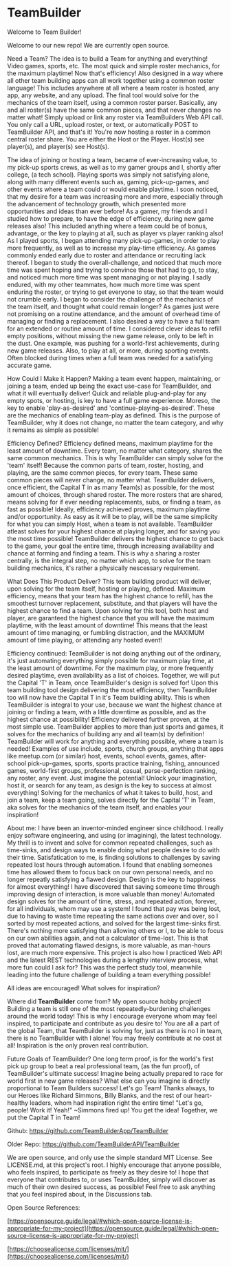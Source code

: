 # TeamBuilder

Welcome to Team Builder!

Welcome to our new repo! We are currently open source.

Need a Team? The idea is to build a Team for anything and everything! Video games, sports, etc. The most quick and simple roster mechanics, for the maximum playtime! Now that's efficiency! Also designed in a way where all other team building apps can all work together using a common roster language! This includes anywhere at all where a team roster is hosted, any app, any website, and any upload. The final tool would solve for the mechanics of the team itself, using a common roster parser. Basically, any and all roster(s) have the same common pieces, and that never changes no matter what! Simply upload or link any roster via TeamBuilders Web API call. You only call a URL, upload roster, or text, or automatically POST to TeamBuilder API, and that's it! You're now hosting a roster in a common central roster share. You are either the Host or the Player. Host(s) see player(s), and player(s) see Host(s).

The idea of joining or hosting a team, became of ever-increasing value, to my pick-up sports crews, as well as to my gamer groups and I, shortly after college, (a tech school). Playing sports was simply not satisfying alone, along with many different events such as, gaming, pick-up-games, and other events where a team could or would enable playtime. I soon noticed, that my desire for a team was increasing more and more, especially through the advancement of technology growth, which presented more opportunities and ideas than ever before! As a gamer, my friends and I studied how to prepare, to have the edge of efficiency, during new game releases also! This included anything where a team could be of bonus, advantage, or the key to playing at all, such as player vs player ranking also! As I played sports, I began attending many pick-up-games, in order to play more frequently, as well as to increase my play-time efficiency. As games commonly ended early due to roster and attendance or recruiting lack thereof. I began to study the overall-challenge, and noticed that much more time was spent hoping and trying to convince those that had to go, to stay, and noticed much more time was spent managing or not playing. I sadly endured, with my other teammates, how much more time was spent enduring the roster, or trying to get everyone to stay, so that the team would not crumble early. I began to consider the challenge of the mechanics of the team itself, and thought what could remain longer? As games just were not promising on a routine attendance, and the amount of overhead time of managing or finding a replacement. I also desired a way to have a full team for an extended or routine amount of time. I considered clever ideas to refill empty positions, without missing the new game release, only to be left in the dust. One example, was pushing for a world-first achievements, during new game releases. Also, to play at all, or more, during sporting events. Often blocked during times when a full team was needed for a satisfying accurate game. 

How Could I Make it Happen?
Making a team event happen, maintaining, or joining a team, ended up being the exact use-case for TeamBuilder, and what it will eventually deliver! Quick and reliable plug-and-play for any empty spots, or hosting, is key to have a full game experience. Moreso, the key to enable 'play-as-desired' and 'continue-playing-as-desired'. These are the mechanics of enabling team-play as defined. This is the purpose of TeamBuilder, why it does not change, no matter the team category, and why it remains as simple as possible! 

Efficiency Defined?
Efficiency defined means, maximum playtime for the least amount of downtime. Every team, no matter what category, shares the same common mechanics. This is why TeamBuilder can simply solve for the 'team' itself! Because the common parts of team, roster, hosting, and playing, are the same common pieces, for every team. These same common pieces will never change, no matter what. TeamBuilder delivers, once efficient, the Capital T in as many Team(s) as possible, for the most amount of choices, through shared roster. The more rosters that are shared, means solving for if ever needing replacements, subs, or finding a team, as fast as possible! Ideally, efficiency achieved proves, maximum playtime and/or opportunity. As easy as it will be to play, will be the same simplicity for what you can simply Host, when a team is not available. TeamBuilder atleast solves for your highest chance at playing longer, and for saving you the most time possible! TeamBuilder delivers the highest chance to get back to the game, your goal the entire time, through increasing availability and chance at forming and finding a team. This is why a sharing a roster centrally, is the integral step, no matter which app, to solve for the team building mechanics, it's rather a physically nescessary requirement.

What Does This Product Deliver?
This team building product will deliver, upon solving for the team itself, hosting or playing, defined. Maximum efficiency, means that your team has the highest chance to refill, has the smoothest turnover replacement, substitute, and that players will have the highest chance to find a team. Upon solving for this tool, both host and player, are garanteed the highest chance that you will have the maximum playtime, with the least amount of downtime! This means that the least amount of time managing, or fumbling distraction, and the MAXIMUM amount of time playing, or attending any hosted event! 

Efficiency continued:
TeamBuilder is not doing anything out of the ordinary, it's just automating everything simply possible for maximum play time, at the least amount of downtime. For the maximum play, or more frequently desired playtime, even availability as a list of choices. Together, we will put the Capital 'T' in Team, once TeamBuilder's design is solved for! Upon this team building tool design delivering the most efficiency, then TeamBuilder too will now have the Capital T in it's Team building ability. This is when TeamBuilder is integral to your use, because we want the highest chance at joining or finding a team, with a little downtime as possible, and as the highest chance at possibility! Efficiency delivered further proven, at the most simple use. 
TeamBuilder applies to more than just sports and games, it solves for the mechanics of building any and all team(s) by definition! TeamBuilder will work for anything and everything possible, where a team is needed! Examples of use include, sports, church groups, anything that apps like meetup.com (or similar) host, events, school events, games, after-school pick-up-games, sports, sports practice training, fishing, announced games, world-first groups, professional, casual, parse-perfection ranking, any roster, any event. Just imagine the potential! Unlock your imagination, host it, or search for any team, as design is the key to success at almost everything! Solving for the mechanics of what it takes to build, host, and join a team, keep a team going, solves directly for the Capital 'T' in Team, aka solves for the mechanics of the team itself, and enables your inspiration!

About me:
I have been an inventor-minded engineer since childhood. I really enjoy software engineering, and using (or imagining), the latest technology. My thrill is to invent and solve for common repeated challenges, such as time-sinks, and design ways to enable doing what people desire to do with their time. Satisfatication to me, is finding solutions to challenges by saving repeated lost hours through automation. I found that enabling someones time has allowed them to focus back on our own personal needs, and no longer repeatly satisfying a flawed design. Design is the key to happiness for almost everything! I have discovered that saving someone time through improving design of interaction, is more valuable than money! Automated design solves for the amount of time, stress, and repeated action, forever, for all individuals, whom may use a system! I found that pay was being lost, due to having to waste time repeating the same actions over and over, so I sorted by most repeated actions, and solved for the largest time-sinks first. There's nothing more satisfying than allowing others or I, to be able to focus on our own abilities again, and not a calculator of time-lost. This is that proved that automating flawed designs, is more valuable, as man-hours lost, are much more expensive. 
This project is also how I practiced Web API and the latest REST technologies during a lengthy interview process, what more fun could I ask for? This was the perfect study tool, meanwhile leading into the future challenge of building a team everything possible!

All ideas are encouraged! What solves for inspiration?

Where did **TeamBuilder** come from?
My open source hobby project! Building a team is still one of the most repeatedly-burdening challenges around the world today! This is why I encourage everyone whom may feel inspired, to participate and contribute as you desire to! You are all a part of the global Team, that TeamBuilder is solving for, just as there is no I in team, there is no TeamBuilder with I alone! You may freely contribute at no cost at all! Inspiration is the only proven real contribution. 


Future Goals of TeamBuilder?
One long term proof, is for the world's first pick up group to beat a real professional team, (as the fun proof), of TeamBuilder's ultimate success! Imagine being actually prepared to race for world first in new game releases? What else can you imagine is directly proportional to Team Builders success! Let's go Team! Thanks always, to our Heroes like Richard Simmons, Billy Blanks, and the rest of our heart-healthy leaders, whom had inspiration right the entire time! "Let's go, people! Work it! Yeah!" ~Simmons fired up! You get the idea! Together, we put the Capital T in Team!

Github:
https://github.com/TeamBuilderApp/TeamBuilder

Older Repo: 
https://github.com/TeamBuilderAPI/TeamBuilder


We are open source, and only use the simple standard MIT License. See LICENSE.md, at this project's root. I highly encourage that anyone possible, who feels inspired, to participate as freely as they desire to! I hope that everyone that contributes to, or uses TeamBuilder, simply will discover as much of their own desired success, as possible! Feel free to ask anything that you feel inspired about, in the Discussions tab.

Open Source References:

[https://opensource.guide/legal/#which-open-source-license-is-appropriate-for-my-project](https://opensource.guide/legal/#which-open-source-license-is-appropriate-for-my-project)

[https://choosealicense.com/licenses/mit/](https://choosealicense.com/licenses/mit/)

